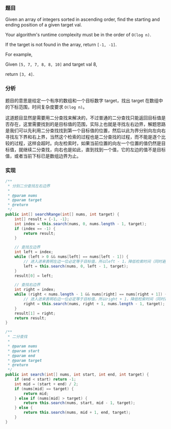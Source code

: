### 题目

Given an array of integers sorted in ascending order, find the starting and ending position of a given target val.

Your algorithm's runtime complexity must be in the order of `O(log n)`.

If the target is not found in the array, return `[-1, -1]`.

For example,

Given `[5, 7, 7, 8, 8, 10]` and target val 8,

return `[3, 4]`.

### 分析

题目的意思是给定一个有序的数组和一个目标数字 target，找出 target 在数组中的下标范围，时间复杂度要求 `O(log n)`。

这道题目显然是需要用二分查找来解决的，不过普通的二分查找只能返回目标值是否存在，这里需要找到的是目标值的范围，实际上也就是寻找左右边界，解题思路是我们可以先利用二分查找找到第一个目标值的位置，然后以此为界分别向左向右寻找左下界和右上界，当然这个检索的过程也是二分查找的过程，而不能是逐个比较的过程，这样会超时。向左检索时，如果当前位置的向左一个位置的值仍然是目标值，就继续二分查找，向右也是如此，直到找到一个值，它的左边的值不是目标值，或者当前下标已是数组边界为止。

### 实现

```java
/**
 * 分别二分查找左右边界
 *
 * @param nums
 * @param target
 * @return
 */
public int[] searchRange(int[] nums, int target) {
    int[] result = {-1, -1};
    int index = this.search(nums, 0, nums.length - 1, target);
    if (index == -1) {
        return result;
    }

    // 查找左边界
    int left = index;
    while (left > 0 && nums[left] == nums[left - 1]) {
        // 进入进来表明左边一位必定等于目标值，所以left - 1，降低检索时间（同时避免死循环）
        left = this.search(nums, 0, left - 1, target);
    }
    result[0] = left;

    // 查找右边界
    int right = index;
    while (right < nums.length - 1 && nums[right] == nums[right + 1]) {
        // 进入进来表明右边一位必定等于目标值，所以right + 1，降低检索时间（同时避免死循环）
        right = this.search(nums, right + 1, nums.length - 1, target);
    }
    result[1] = right;
    return result;
}

/**
 * 二分查找
 *
 * @param nums
 * @param start
 * @param end
 * @param target
 * @return
 */
public int search(int[] nums, int start, int end, int target) {
    if (end < start) return -1;
    int mid = (start + end) / 2;
    if (nums[mid] == target) {
        return mid;
    } else if (nums[mid] > target) {
        return this.search(nums, start, mid - 1, target);
    } else {
        return this.search(nums, mid + 1, end, target);
    }
}
```